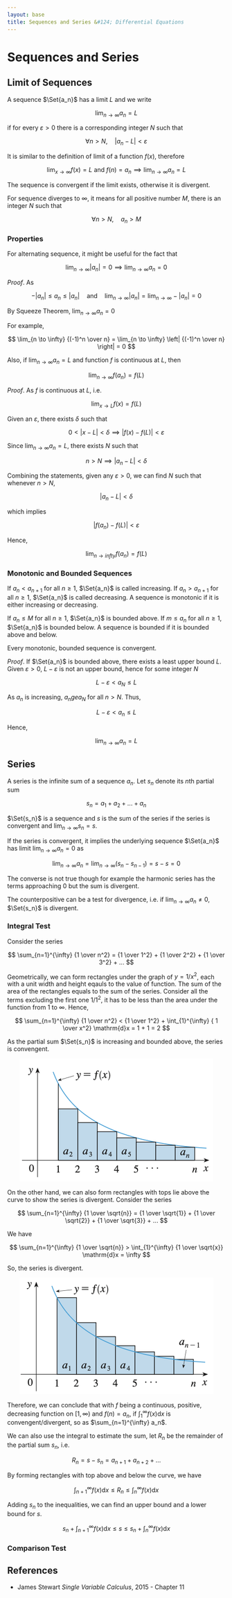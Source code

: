 ```yaml
---
layout: base
title: Sequences and Series &#124; Differential Equations
---
```


# Sequences and Series

## Limit of Sequences

A sequence $\Set{a_n}$ has a limit $L$ and we write

$$
\lim_{n \to \infty} a_n = L
$$

if for every $\varepsilon > 0$ there is a corresponding integer $N$ such that

$$
\forall n > N, \quad |a_n - L| < \varepsilon
$$

It is similar to the definition of limit of a function $f(x)$, therefore

$$
\lim_{x \to \infty} f(x) = L \text{ and } f(n) = a_n \implies \lim_{n \to \infty} a_n = L
$$

The sequence is convergent if the limit exists, otherwise it is divergent.

For sequence diverges to $\infty$, it means for all positive number $M$, there is an integer $N$ such that

$$
\forall n > N, \quad a_n > M
$$

### Properties

For alternating sequence, it might be useful for the fact that

$$
\lim_{n \to \infty} |a_n| = 0 \implies \lim_{n \to \infty} a_n = 0
$$

_Proof_. As

$$
-|a_n| \le a_n \le |a_n| \quad \text{and} \quad \lim_{n \to \infty} |a_n| = \lim_{n \to \infty} -|a_n| = 0
$$

By Squeeze Theorem, $\lim_{n \to \infty} a_n = 0$

For example,

$$
\lim_{n \to \infty} {(-1)^n \over n} = \lim_{n \to \infty} \left| {(-1)^n \over n} \right| = 0
$$

Also, if $\lim_{n \to \infty} a_n = L$ and function $f$ is continuous at $L$, then

$$
\lim_{n \to \infty} f(a_n) = f(L)
$$

_Proof_. As $f$ is continuous at $L$, i.e.

$$
\lim_{x \to L} f(x) = f(L)
$$

Given an $\varepsilon$, there exists $\delta$ such that

$$
0 < |x - L| < \delta \implies |f(x) - f(L)| < \varepsilon
$$

Since $\lim_{n \to \infty} a_n = L$, there exists $N$ such that

$$
n > N \implies |a_n - L| < \delta
$$

Combining the statements, given any $\varepsilon > 0$, we can find $N$ such that whenever $n > N$,

$$
|a_n - L| < \delta
$$

which implies

$$
|f(a_n) - f(L)| < \varepsilon
$$

Hence,

$$
\lim_{n \to infty} f(a_n) = f(L)
$$

### Monotonic and Bounded Sequences

If $a_n < a_{n+1}$ for all $n \ge 1$, $\Set{a_n}$ is called increasing.
If $a_n > a_{n+1}$ for all $n \ge 1$, $\Set{a_n}$ is called decreasing.
A sequence is monotonic if it is either increasing or decreasing.

If $a_n \le M$ for all $n \ge 1$, $\Set{a_n}$ is bounded above.
If $m \le a_n$ for all $n \ge 1$, $\Set{a_n}$ is bounded below.
A sequence is bounded if it is bounded above and below.

Every monotonic, bounded sequence is convergent.

_Proof_. If $\Set{a_n}$ is bounded above, there exists a least upper bound $L$.
Given $\varepsilon > 0$, $L - \varepsilon$ is not an upper bound, hence for some integer $N$

$$
L - \varepsilon < a_N \le L
$$

As $a_n$ is increasing, $a_n ge a_N$ for all $n > N$. Thus,

$$
L - \varepsilon < a_n \le L
$$

Hence,

$$
\lim_{n \to \infty} a_n = L
$$

## Series

A series is the infinite sum of a sequence $a_n$. Let $s_n$ denote its $n$th partial sum

$$
s_n = a_1 + a_2 + ... + a_n
$$

$\Set{s_n}$ is a sequence and $s$ is the sum of the series if the series is convergent and $\lim_{n \to \infty} s_n = s$.

If the series is convergent, it implies the underlying sequence $\Set{a_n}$ has limit $\lim_{n \to \infty} a_n = 0$ as

$$
\lim_{n \to \infty} a_n = \lim_{n \to \infty} (s_n - s_{n-1}) = s - s = 0
$$

The converse is not true though for example the harmonic series has the terms approaching $0$ but the sum is divergent.

The counterpositive can be a test for divergence, i.e. if $\lim_{n \to \infty} a_n \not = 0$, $\Set{s_n}$ is divergent.

### Integral Test

Consider the series

$$
\sum_{n=1}^{\infty} {1 \over n^2} = {1 \over 1^2} + {1 \over 2^2} + {1 \over 3^2} + ...
$$

Geometrically, we can form rectangles under the graph of $y = 1/x^2$, each with a unit width and height eqauls to the value of function.
The sum of the area of the rectangles equals to the sum of the series. Consider all the terms excluding the first one $1/1^2$,
it has to be less than the area under the function from $1$ to $\infty$. Hence,

$$
\sum_{n=1}^{\infty} {1 \over n^2} < {1 \over 1^2} + \int_{1}^{\infty} { 1 \over x^2} \mathrm{d}x = 1 + 1 = 2
$$

As the partial sum $\Set{s_n}$ is increasing and bounded above, the series is convengent.

<p align="center"><img src="../images/integral-test-below.png" alt="" /></p>

On the other hand, we can also form rectangles with tops lie above the curve to show the series is divergent. Consider the series

$$
\sum_{n=1}^{\infty} {1 \over \sqrt{n}} = {1 \over \sqrt{1}} + {1 \over \sqrt{2}} + {1 \over \sqrt{3}} + ...
$$

We have

$$
\sum_{n=1}^{\infty} {1 \over \sqrt{n}} > \int_{1}^{\infty} {1 \over \sqrt{x}} \mathrm{d}x = \infty
$$

So, the series is divergent.

<p align="center"><img src="../images/integral-test-above.png" alt="" /></p>

Therefore, we can conclude that with $f$ being a continuous, positive, decreasing function on $[1, \infty)$ and $f(n) = a_n$,
if $\int_{1}^{\infty} f(x) \mathrm{d}x$ is convengent/divergent, so as $\sum_{n=1}^{\infty} a_n$.

We can also use the integral to estimate the sum, let $R_n$ be the remainder of the partial sum $s_n$, i.e.

$$
R_n = s - s_n = a_{n+1} + a_{n+2} + ...
$$

By forming rectangles with top above and below the curve, we have

$$
\int_{n+1}^{\infty} f(x) \mathrm{d}x \le R_n \le \int_{n}^{\infty} f(x) \mathrm{d}x
$$

Adding $s_n$ to the inequalities, we can find an upper bound and a lower bound for $s$.

$$
s_n + \int_{n+1}^{\infty} f(x) \mathrm{d}x \le s \le s_n + \int_{n}^{\infty} f(x) \mathrm{d}x
$$

### Comparison Test

## References

* James Stewart _Single Variable Calculus_, 2015 - Chapter 11
